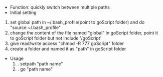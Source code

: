 - Function: quickly switch between multiple paths
- Initial setting
 1. set global path in ~/.bash_profile(point to goScript folder) and do "source ~/.bash_profile"
 2. change the content of the file named "global" in goScript folder, point it to goScript folder but not include '/goScript'
 3. give read/write access "chmod -R 777 goScript" folder
 4. create a folder and named it as "path" in goScript folder

- Usage
  1. . setpath "path name"
  2. . go "path name"
